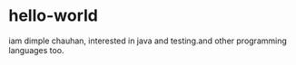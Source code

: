 # hello-world
iam dimple chauhan,
interested in java and testing.and other programming languages too.
